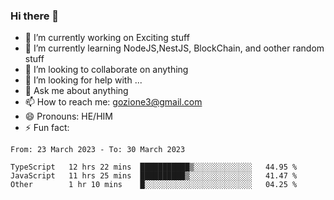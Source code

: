 ### Hi there 👋

<!--
**charlieScript/charlieScript** is a ✨ _special_ ✨ repository because its `README.md` (this file) appears on your GitHub profile.

Here are some ideas to get you started: -->

- 🔭 I’m currently working on Exciting stuff
- 🌱 I’m currently learning NodeJS,NestJS, BlockChain, and oother random stuff
- 👯 I’m looking to collaborate on anything
- 🤔 I’m looking for help with ...
- 💬 Ask me about anything
- 📫 How to reach me: gozione3@gmail.com
- 😄 Pronouns: HE/HIM
- ⚡ Fun fact: 
<!--START_SECTION:waka-->

```text
From: 23 March 2023 - To: 30 March 2023

TypeScript   12 hrs 22 mins  ███████████▒░░░░░░░░░░░░░   44.95 %
JavaScript   11 hrs 25 mins  ██████████▒░░░░░░░░░░░░░░   41.47 %
Other        1 hr 10 mins    █░░░░░░░░░░░░░░░░░░░░░░░░   04.25 %
```

<!--END_SECTION:waka-->
